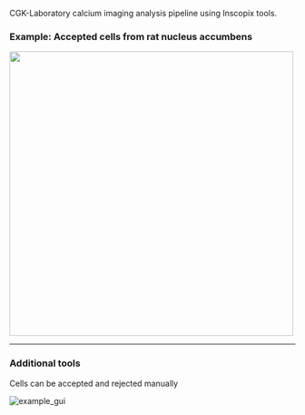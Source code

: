 CGK-Laboratory calcium imaging analysis pipeline using Inscopix tools. 

### Example: Accepted cells from rat nucleus accumbens

<img src="https://github.com/CGK-Laboratory/calcium_imaging_analysis_pipeline/assets/5598671/b0644176-5f4d-4302-be8a-d22ffa2a7b52" width="500">

----------------------------------------------------------------------------------------------------------------------------------------------------------  

### Additional tools 
Cells can be accepted and rejected manually

![example_gui](https://github.com/CGK-Laboratory/calcium_imaging_analysis_pipeline/assets/5598671/6b30f81e-360b-48e4-a6a2-e37bae161a96)


